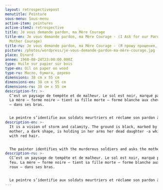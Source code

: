 ```yaml
---
layout: retrospectivepost
menutitle: Peinture
sous-menu: Sous-menu
active-item: peintures
active-item2: retrospective
title: Je vous demande pardon, ma Mère Courage
title-en: Je vous demande pardon, ma Mère Courage - (I Ask for our Pardon, my
  Mother Courage)
title-ru: Je vous demande pardon, ma Mère Courage - (Я прошу прощения, моя Мамаша Кураж)
picture: /photos/wordpress/je-vous-demande-pardon-ma-mère-courage.jpg
place: Dinard
annee: 1968-08-24T23:00:00.000Z
type: Huile sur papier sur bois
type-en: Oil on paper on wood
type-ru: Масло, бумага, дерево
dimensions: 38 cm x 55 cm
dimensions-en: 38 cm x 55 cm
dimensions-ru: 38 см x 55 см
description-fr: >-
  C’est un paysage de tempête et de malheur. Le sol est noir, marqué par le feu.
  La mère – forme noire – tient sa fille morte – forme blanche aux cheveux roux
  – dans ses bras.


  Le peintre s’identifie aux soldats meurtriers et réclame son pardon à la mère.
description-en: >-
  It is a vision of storm and calamity. The ground is black, marked by fire. The
  mother, a dark shape, is holding in her arms her dead daughter -a white form
  with red hair.


  The painter identifies with the murderous soldiers and asks the mother to forgive him.
description-ru: >-
  CC’est un paysage de tempête et de malheur. Le sol est noir, marqué par le
  feu. La mère – forme noire – tient sa fille morte – forme blanche aux cheveux
  roux – dans ses bras.


  Le peintre s’identifie aux soldats meurtriers et réclame son pardon à la mère.
---
```

